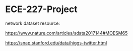 # ECE-227-Project

network dataset resource:

https://www.nature.com/articles/sdata2017144#MOESM65

https://snap.stanford.edu/data/higgs-twitter.html
